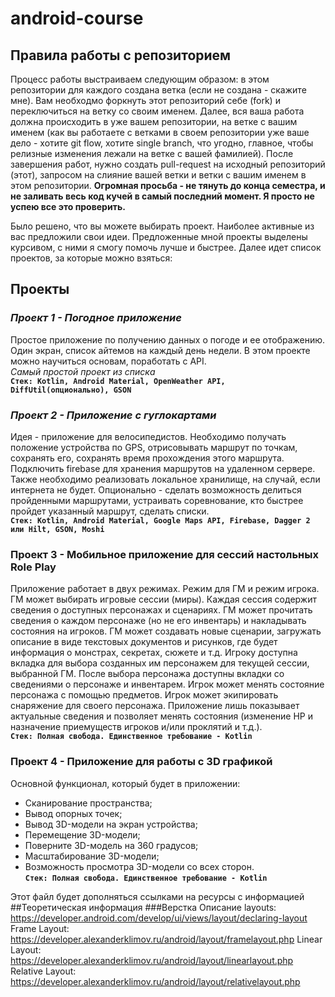 # android-course

## Правила работы с репозиторием
Процесс работы выстраиваем следующим образом: в этом репозитории для каждого создана ветка (если не создана - скажите мне). Вам необходмо форкнуть этот репозиторий себе (fork) и переключиться на ветку со своим именем. Далее, вся ваша работа должна происходить в уже вашем репозитории, на ветке с вашим именем (как вы работаете с ветками в своем репозитории уже ваше дело - хотите git flow, хотите single branch, что угодно, главное, чтобы релизные изменения лежали на ветке с вашей фамилией). После завершения работ, нужно создать pull-request на исходный репозиторий (этот), запросом на слияние вашей ветки и ветки с вашим именем в этом репозитории. **Огромная просьба - не тянуть до конца семестра, и не заливать весь код кучей в самый последний момент. Я просто не успею все это проверить.**

Было решено, что вы можете выбирать проект. Наиболее активные из вас предложили свои идеи. Предложенные мной проекты выделены курсивом, с ними я смогу помочь лучше и быстрее. Далее идет список проектов, за которые можно взяться:

## Проекты
### **_Проект 1 - Погодное приложение_**
Простое приложение по получению данных о погоде и ее отображению. Один экран, список айтемов на каждый день недели. В этом проекте можно научиться основам, поработать с API.  
*Самый простой проект из списка*  
**`Стек: Kotlin, Android Material, OpenWeather API, DiffUtil(опционально), GSON`**

### **_Проект 2 - Приложение с гуглокартами_**
Идея - приложение для велосипедистов. Необходимо получать положение устройства по GPS, отрисовывать маршрут по точкам, сохранять его, сохранять время прохождения этого маршрута. Подключить firebase для хранения маршрутов на удаленном сервере. Также необходимо реализовать локальное хранилище, на случай, если интернета не будет. Опционально - сделать возможность делиться пройденными маршрутами, устраивать соревнование, кто быстрее пройдет указанный маршрут, сделать списки.  
**`Стек: Kotlin, Android Material, Google Maps API, Firebase, Dagger 2 или Hilt, GSON, Moshi`**

### Проект 3 - Мобильное приложение для сессий настольных Role Play
Приложение работает в двух режимах. Режим для ГМ и режим игрока.
ГМ может выбирать игровые сессии (миры). Каждая сессия содержит сведения о доступных персонажах и сценариях.
ГМ может прочитать сведения о каждом персонаже (но не его инвентарь) и накладывать состояния на игроков.
ГМ может создавать новые сценарии, загружать описание в виде текстовых документов и рисунков, где будет информация о монстрах, секретах, сюжете и т.д.
Игроку доступна вкладка для выбора созданных им персонажем для текущей сессии, выбранной ГМ. После выбора персонажа доступны вкладки со сведениями о персонаже и инвентарем.
Игрок может менять состояние персонажа с помощью предметов. Игрок может экипировать снаряжение для своего персонажа.
Приложение лишь показывает актуальные сведения и позволяет менять состояния (изменение HP и назначение приемуществ игроков и/или проклятий и т.д.).  
**`Стек: Полная свобода. Единственное требование - Kotlin`**

### Проект 4 - Приложение для работы с 3D графикой
Основной функционал, который будет в приложении:
- Сканирование пространства;
- Вывод опорных точек;
- Вывод 3D-модели на экран устройства;
- Перемещение 3D-модели;
- Поверните 3D-модель на 360 градусов;
- Масштабирование 3D-модели;
- Возможность просмотра 3D-модели со всех сторон.  
**`Стек: Полная свобода. Единственное требование - Kotlin`**

Этот файл будет дополняться ссылками на ресурсы с информацией
##Теоретическая информация
###Верстка
Описание layouts: https://developer.android.com/develop/ui/views/layout/declaring-layout
Frame Layout: https://developer.alexanderklimov.ru/android/layout/framelayout.php
Linear Layout: https://developer.alexanderklimov.ru/android/layout/linearlayout.php
Relative Layout: https://developer.alexanderklimov.ru/android/layout/relativelayout.php


